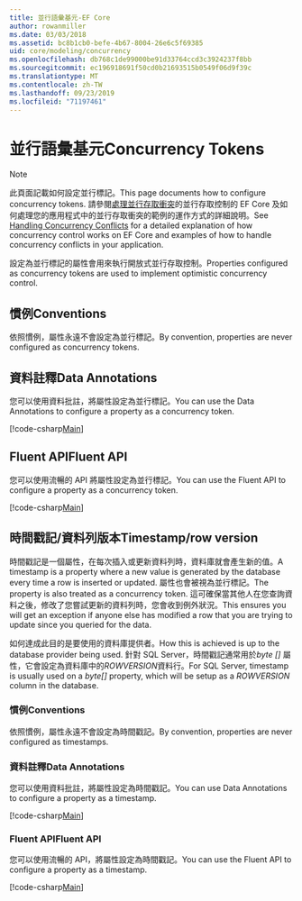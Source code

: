 ```yaml
---
title: 並行語彙基元-EF Core
author: rowanmiller
ms.date: 03/03/2018
ms.assetid: bc8b1cb0-befe-4b67-8004-26e6c5f69385
uid: core/modeling/concurrency
ms.openlocfilehash: db768c1de99000be91d33764ccd3c3924237f8bb
ms.sourcegitcommit: ec196918691f50cd0b21693515b0549f06d9f39c
ms.translationtype: MT
ms.contentlocale: zh-TW
ms.lasthandoff: 09/23/2019
ms.locfileid: "71197461"
---
```

# <a name="concurrency-tokens"></a><span data-ttu-id="fbb62-102">並行語彙基元</span><span class="sxs-lookup"><span data-stu-id="fbb62-102">Concurrency Tokens</span></span>

> [!NOTE]
> <span data-ttu-id="fbb62-103">此頁面記載如何設定並行標記。</span><span class="sxs-lookup"><span data-stu-id="fbb62-103">This page documents how to configure concurrency tokens.</span></span> <span data-ttu-id="fbb62-104">請參閱[處理並行存取衝突](../saving/concurrency.md)的並行存取控制的 EF Core 及如何處理您的應用程式中的並行存取衝突的範例的運作方式的詳細說明。</span><span class="sxs-lookup"><span data-stu-id="fbb62-104">See [Handling Concurrency Conflicts](../saving/concurrency.md) for a detailed explanation of how concurrency control works on EF Core and examples of how to handle concurrency conflicts in your application.</span></span>

<span data-ttu-id="fbb62-105">設定為並行標記的屬性會用來執行開放式並行存取控制。</span><span class="sxs-lookup"><span data-stu-id="fbb62-105">Properties configured as concurrency tokens are used to implement optimistic concurrency control.</span></span>

## <a name="conventions"></a><span data-ttu-id="fbb62-106">慣例</span><span class="sxs-lookup"><span data-stu-id="fbb62-106">Conventions</span></span>

<span data-ttu-id="fbb62-107">依照慣例，屬性永遠不會設定為並行標記。</span><span class="sxs-lookup"><span data-stu-id="fbb62-107">By convention, properties are never configured as concurrency tokens.</span></span>

## <a name="data-annotations"></a><span data-ttu-id="fbb62-108">資料註釋</span><span class="sxs-lookup"><span data-stu-id="fbb62-108">Data Annotations</span></span>

<span data-ttu-id="fbb62-109">您可以使用資料批註，將屬性設定為並行標記。</span><span class="sxs-lookup"><span data-stu-id="fbb62-109">You can use the Data Annotations to configure a property as a concurrency token.</span></span>

[!code-csharp[Main](../../../samples/core/Modeling/DataAnnotations/Concurrency.cs#ConfigureConcurrencyAnnotations)]

## <a name="fluent-api"></a><span data-ttu-id="fbb62-110">Fluent API</span><span class="sxs-lookup"><span data-stu-id="fbb62-110">Fluent API</span></span>

<span data-ttu-id="fbb62-111">您可以使用流暢的 API 將屬性設定為並行標記。</span><span class="sxs-lookup"><span data-stu-id="fbb62-111">You can use the Fluent API to configure a property as a concurrency token.</span></span>

[!code-csharp[Main](../../../samples/core/Modeling/FluentAPI/Concurrency.cs#ConfigureConcurrencyFluent)]

## <a name="timestamprow-version"></a><span data-ttu-id="fbb62-112">時間戳記/資料列版本</span><span class="sxs-lookup"><span data-stu-id="fbb62-112">Timestamp/row version</span></span>

<span data-ttu-id="fbb62-113">時間戳記是一個屬性，在每次插入或更新資料列時，資料庫就會產生新的值。</span><span class="sxs-lookup"><span data-stu-id="fbb62-113">A timestamp is a property where a new value is generated by the database every time a row is inserted or updated.</span></span> <span data-ttu-id="fbb62-114">屬性也會被視為並行標記。</span><span class="sxs-lookup"><span data-stu-id="fbb62-114">The property is also treated as a concurrency token.</span></span> <span data-ttu-id="fbb62-115">這可確保當其他人在您查詢資料之後，修改了您嘗試更新的資料列時，您會收到例外狀況。</span><span class="sxs-lookup"><span data-stu-id="fbb62-115">This ensures you will get an exception if anyone else has modified a row that you are trying to update since you queried for the data.</span></span>

<span data-ttu-id="fbb62-116">如何達成此目的是要使用的資料庫提供者。</span><span class="sxs-lookup"><span data-stu-id="fbb62-116">How this is achieved is up to the database provider being used.</span></span> <span data-ttu-id="fbb62-117">針對 SQL Server，時間戳記通常用於*byte []* 屬性，它會設定為資料庫中的*ROWVERSION*資料行。</span><span class="sxs-lookup"><span data-stu-id="fbb62-117">For SQL Server, timestamp is usually used on a *byte[]* property, which will be setup as a *ROWVERSION* column in the database.</span></span>

### <a name="conventions"></a><span data-ttu-id="fbb62-118">慣例</span><span class="sxs-lookup"><span data-stu-id="fbb62-118">Conventions</span></span>

<span data-ttu-id="fbb62-119">依照慣例，屬性永遠不會設定為時間戳記。</span><span class="sxs-lookup"><span data-stu-id="fbb62-119">By convention, properties are never configured as timestamps.</span></span>

### <a name="data-annotations"></a><span data-ttu-id="fbb62-120">資料註釋</span><span class="sxs-lookup"><span data-stu-id="fbb62-120">Data Annotations</span></span>

<span data-ttu-id="fbb62-121">您可以使用資料批註，將屬性設定為時間戳記。</span><span class="sxs-lookup"><span data-stu-id="fbb62-121">You can use Data Annotations to configure a property as a timestamp.</span></span>

[!code-csharp[Main](../../../samples/core/Modeling/DataAnnotations/Timestamp.cs#ConfigureTimestampAnnotations)]

### <a name="fluent-api"></a><span data-ttu-id="fbb62-122">Fluent API</span><span class="sxs-lookup"><span data-stu-id="fbb62-122">Fluent API</span></span>

<span data-ttu-id="fbb62-123">您可以使用流暢的 API，將屬性設定為時間戳記。</span><span class="sxs-lookup"><span data-stu-id="fbb62-123">You can use the Fluent API to configure a property as a timestamp.</span></span>

[!code-csharp[Main](../../../samples/core/Modeling/FluentAPI/Timestamp.cs#ConfigureTimestampFluent)]
